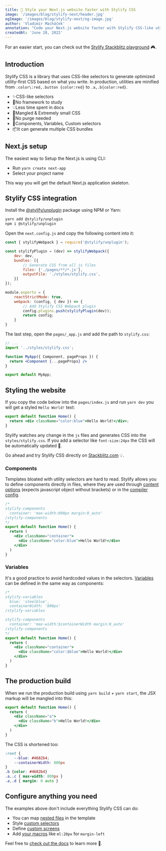 ```yaml
---
title: 🚀 Style your Next.js website faster with Stylify CSS
image: '/images/blog/stylify-next/header.jpg'
ogImage: '/images/blog/stylify-next/og-image.jpg'
author: 'Vladimír Macháček'
annotation: "Code your Next.js website faster with Stylify CSS-like utilities. Don't study CSS-in-JS or CSS framework. Focus on coding. Let Stylify CSS do the rest."
createdAt: 'June 28, 2022'
---
```


For an easier start, you can check out the [Stylify Stackblitz playground](https://stackblitz.com/edit/stylify-nextjs-template?devtoolsheight=33&file=pages%2Findex.js) 🎮.

## Introduction
Stylify CSS is a library that uses CSS-like selectors to generate optimized utility-first CSS based on what you write. In production, utilities are minified from `.color\:red,.button {color:red}` to `.a,.b{color:red}`.

- ✨CSS-like selectors
- 💎No framework to study
- 💡Less time spent in docs
- 🧰Mangled & Extremely small CSS
- 🤘No purge needed
- 🚀Components, Variables, Custom selectors
- 📦It can generate multiple CSS bundles

## Next.js setup
The easiest way to Setup the Next.js is using CLI:
- Run `yarn create next-app`
- Select your project name

This way you will get the default Next.js application skeleton.

## Stylify CSS integration
Install the [@stylify/unplugin](https://stylifycss.com/docs/unplugin) package using NPM or Yarn:

```bash
yarn add @stylify/unplugin
npm i @stylify/unplugin
```

Open the `next.config.js` and copy the following content into it:

```js
const { stylifyWebpack } = require('@stylify/unplugin');

const stylifyPlugin = (dev) => stylifyWebpack({
	dev: dev,
	bundles: [{
		// Generate CSS from all js files
		files: ['./pages/**/*.js'],
		outputFile: './styles/stylify.css',
	}]
});

module.exports = {
	reactStrictMode: true,
	webpack: (config, { dev }) => {
		// Add Stylify CSS Webpack plugin
		config.plugins.push(stylifyPlugin(dev));
		return config;
	}
}
```

The last step, open the `pages/_app.js` and add the path to `stylify.css`:

```jsx
// ...
import '../styles/stylify.css';

function MyApp({ Component, pageProps }) {
  return <Component {...pageProps} />
}

export default MyApp;
```

## Styling the website
If you copy the code below into the `pages/index.js` and run `yarn dev` you will get a styled `Hello World!` text:

```jsx
export default function Home() {
  return <div className="color:blue">Hello World!</div>;
}
```

Stylify watches any change in the `js` files and generates CSS into the `styles/stylify.css`.
If you add a selector like `font-size:24px` the CSS will be automatically updated 🎉.

Go ahead and try Stylify CSS directly on [Stackblitz.com](https://stackblitz.com/edit/stylify-nextjs-template?devtoolsheight=33&file=pages%2Findex.js) 💡.

### Components
Templates bloated with utility selectors are hard to read. Stylify allows you to define components directly in files, where they are used through [content options](https://stylifycss.com/docs/get-started#defining-a-component) (expects javascript object without brackets) or in the [compiler config](https://stylifycss.com/docs/get-started#defining-a-component).

```jsx
/*
stylify-components
  container: 'max-width:800px margin:0_auto'
/stylify-components
*/
export default function Home() {
  return (
    <div className="container">
      <div className="color:blue">Hello World!</div>
    </div>
  )
}
```

### Variables
It's a good practice to avoid hardcoded values in the selectors. [Variables](https://stylifycss.com/docs/get-started#adding-a-variable) can be defined in the same way as components:

```jsx
/*
stylify-variables
  blue: 'steelblue',
  containerWidth: '800px'
/stylify-variables

stylify-components
  container: 'max-width:$containerWidth margin:0_auto'
/stylify-components
*/
export default function Home() {
  return (
    <div className="container">
      <div className="color:$blue">Hello World!</div>
    </div>
  )
}
```

## The production build
When we run the production build using `yarn build` + `yarn start`, the JSX markup will be mangled into this:

```jsx
export default function Home() {
  return (
    <div className="a">
      <div className="b">Hello World!</div>
    </div>
  )
}
```

The CSS is shortened too:
```css
:root {
    --blue: #4682b4;
    --containerWidth: 800px
}
.b {color: #4682b4}
.a,.c { max-width: 800px }
.a,.d { margin: 0 auto }
```

## Configure anything you need
The examples above don't include everything Stylify CSS can do:
- You can map [nested files](https://stylifycss.com/docs/bundler#files-content-option) in the template
- Style [custom selectors](https://stylifycss.com/docs/stylify/compiler#customselectors)
- Define [custom screens](https://stylifycss.com/docs/stylify/compiler#screens)
- Add [your macros](https://stylifycss.com/docs/stylify/compiler#macros) like `ml:20px` for `margin-left`

Feel free to [check out the docs](https://stylifycss.com/docs/get-started) to learn more 💎.
